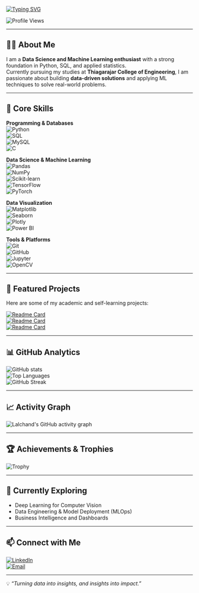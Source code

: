 <!-- Typing effect -->
[![Typing SVG](https://readme-typing-svg.herokuapp.com?size=25&duration=3000&color=00F700&width=700&lines=Hi%2C+I'm+Lalchand+AK+👋;Aspiring+Data+Scientist;Turning+Data+into+Actionable+Insights)](https://git.io/typing-svg)

<!-- Visitor Counter -->
![Profile Views](https://komarev.com/ghpvc/?username=IamlalchandAK&label=Profile%20Views&color=0e75b6&style=flat)

---

## 👨‍💻 About Me
I am a **Data Science and Machine Learning enthusiast** with a strong foundation in Python, SQL, and applied statistics.  
Currently pursuing my studies at **Thiagarajar College of Engineering**, I am passionate about building **data-driven solutions** and applying ML techniques to solve real-world problems.  

---

## 🧠 Core Skills

**Programming & Databases**  
![Python](https://img.shields.io/badge/Python-3776AB?style=for-the-badge&logo=python&logoColor=white)  
![SQL](https://img.shields.io/badge/SQL-003B57?style=for-the-badge&logo=database&logoColor=white)  
![MySQL](https://img.shields.io/badge/MySQL-005C84?style=for-the-badge&logo=mysql&logoColor=white)  
![C](https://img.shields.io/badge/C-00599C?style=for-the-badge&logo=c&logoColor=white)  

**Data Science & Machine Learning**  
![Pandas](https://img.shields.io/badge/Pandas-150458?style=for-the-badge&logo=pandas&logoColor=white)  
![NumPy](https://img.shields.io/badge/NumPy-013243?style=for-the-badge&logo=numpy&logoColor=white)  
![Scikit-learn](https://img.shields.io/badge/Scikit--learn-F7931E?style=for-the-badge&logo=scikit-learn&logoColor=white)  
![TensorFlow](https://img.shields.io/badge/TensorFlow-FF6F00?style=for-the-badge&logo=tensorflow&logoColor=white)  
![PyTorch](https://img.shields.io/badge/PyTorch-EE4C2C?style=for-the-badge&logo=pytorch&logoColor=white)  

**Data Visualization**  
![Matplotlib](https://img.shields.io/badge/Matplotlib-11557c?style=for-the-badge&logo=plotly&logoColor=white)  
![Seaborn](https://img.shields.io/badge/Seaborn-0099cc?style=for-the-badge&logo=plotly&logoColor=white)  
![Plotly](https://img.shields.io/badge/Plotly-3F4F75?style=for-the-badge&logo=plotly&logoColor=white)  
![Power BI](https://img.shields.io/badge/PowerBI-F2C811?style=for-the-badge&logo=power-bi&logoColor=black)  

**Tools & Platforms**  
![Git](https://img.shields.io/badge/Git-F05033?style=for-the-badge&logo=git&logoColor=white)  
![GitHub](https://img.shields.io/badge/GitHub-181717?style=for-the-badge&logo=github&logoColor=white)  
![Jupyter](https://img.shields.io/badge/Jupyter-F37626?style=for-the-badge&logo=jupyter&logoColor=white)  
![OpenCV](https://img.shields.io/badge/OpenCV-27338e?style=for-the-badge&logo=opencv&logoColor=white)  

---

## 📌 Featured Projects
Here are some of my academic and self-learning projects:

[![Readme Card](https://github-readme-stats.vercel.app/api/pin/?username=IamlalchandAK&repo=marketing-campaign-analysis&theme=tokyonight)](https://github.com/IamlalchandAK/marketing-campaign-analysis)  
[![Readme Card](https://github-readme-stats.vercel.app/api/pin/?username=IamlalchandAK&repo=predictive-modeling&theme=tokyonight)](https://github.com/IamlalchandAK/predictive-modeling)  
[![Readme Card](https://github-readme-stats.vercel.app/api/pin/?username=IamlalchandAK&repo=ml-practice&theme=tokyonight)](https://github.com/IamlalchandAK/ml-practice)  

---

## 📊 GitHub Analytics

![GitHub stats](https://github-readme-stats.vercel.app/api?username=IamlalchandAK&show_icons=true&theme=tokyonight)  
![Top Languages](https://github-readme-stats.vercel.app/api/top-langs/?username=IamlalchandAK&layout=compact&theme=tokyonight)  
![GitHub Streak](https://streak-stats.demolab.com/?user=IamlalchandAK&theme=tokyonight)  

---

## 📈 Activity Graph
![Lalchand's GitHub activity graph](https://github-readme-activity-graph.vercel.app/graph?username=IamlalchandAK&theme=tokyo-night)

---

## 🏆 Achievements & Trophies
![Trophy](https://github-profile-trophy.vercel.app/?username=IamlalchandAK&theme=tokyonight&column=7&margin-w=15)

---

## 🌱 Currently Exploring
- Deep Learning for Computer Vision  
- Data Engineering & Model Deployment (MLOps)  
- Business Intelligence and Dashboards  

---

## 📫 Connect with Me
[![LinkedIn](https://img.shields.io/badge/LinkedIn-0077B5?logo=linkedin&logoColor=white)](https://www.linkedin.com/in/lalchand-a-k-060187265/)  
[![Email](https://img.shields.io/badge/Email-D14836?logo=gmail&logoColor=white)](mailto:lalc7421@gmail.com)  

---

💡 *“Turning data into insights, and insights into impact.”*
